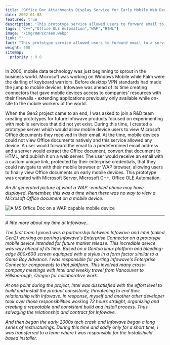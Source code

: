```yaml
---
title: "Office Doc Attachments Display Service for Early Mobile Web Devices"
date: 2002-01-08
featured: true
description: "This prototype service allowed users to forward email to a service that would email back a link where they could securtely view the contents on an early mobile web or WAP device."
tags: ["C++","Office OLE Automation","WAP","HTML"]
image: "/img/WAPscreen.webp"
link: ""
fact: "This prototype service allowed users to forward email to a service that would email back a link to a location where they could view the attachment on an early mobile web or WAP device."
weight: 500
sitemap:
  priority : 0.8
---
```

In 2000, mobile data technology was just beginning to sprout in the business world.  Microsoft was working on Windows Mobile while Palm were the darling of keyboard warriors.  Before desktop VPN standards had made the jump to mobile devices, Infowave was ahead of its time creating connectors that gave mobile devices access to companies' resources with their firewalls - extending applications previously only available while on-site to the mobile workers of the world.

When the Gen2 project came to an end, I was asked to join a R&D team creating prototypes for future Infowave products focused on experimenting with mobile services that did not yet exist.  During this time, I created a prototype server which would allow mobile device users to view Microsoft Office documents they received in their email.  At the time, mobile devices could not view Office documents natively and this service allowed any device.  A user would forward the email to a predetermined email address and a server would extract the Office document, convert that document to HTML, and publish it on a web server.  The user would receive an email with a custom unique link, protected by their enterprise credentials, that they could navigate to with their mobile browser or WAP browser, allowing users to finally view Office documents on early mobile devices.  This prototype was created with Microsoft Server, Microsoft C++, Office OLE Automation.

_An AI generated picture of what a WAP -enabled phone may have displayed.  Remember, this was a time when there was no way to view a Microsoft Office document on a mobile device._

![A MS Office Doc on a WAP capable mobile device](/img/WAPscreen.webp)

-----

_A litte more about my time at Infowave..._

_The first team I joined was a partnership between Infowave and Intel (called Gen2) working on porting Infowave's Enterprise Connector on a prototype mobile device intended for future market release.  This incredible device was way ahead of its time.  Based on a Gentoo linux platform and bleeding-edge 800x600 screen equipped with a stylus in a form factor similar to a Game Boy Advance.  I was responsible for porting Infowave's Enterprise Connector components to that platform.  This involved many cross-company meetings with Intel and weekly travel from Vancouver to Hillsborough, Oregon for collaborative work._

_At one point during the project, Intel was dissatisfied with the effort level to build and install the product consistenly, threatening to end their relationship with Infowave.  In response, myself and another other developer took over those responsibilities working 72 hours straight, organizing and creating a repeatable and consistent build and install process.  Thus salvaging the relationship and contract for Infowave._

_And then began the early 2000s tech crash and Infowave began a long series of restructurings.  During this time and sadly only for a short time, i was transferred to a team where I was responsible for the Installshield based installer._